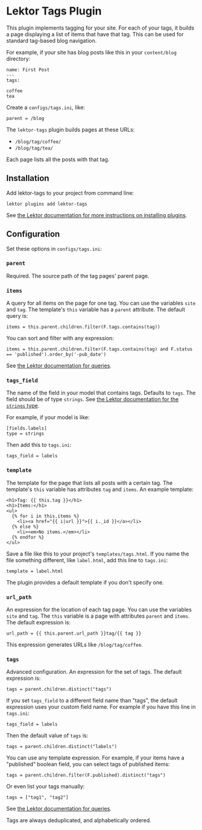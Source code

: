 # Lektor Tags Plugin

This plugin implements tagging for your site. For each of your tags, it builds a page displaying a list of items that have that tag. This can be used for standard tag-based blog navigation.

For example, if your site has blog posts like this in your `content/blog` directory:

```
name: First Post
---
tags:

coffee
tea
```

Create a `configs/tags.ini`, like:

```
parent = /blog
```

The `lektor-tags` plugin builds pages at these URLs:

* `/blog/tag/coffee/`
* `/blog/tag/tea/`

Each page lists all the posts with that tag.

## Installation

Add lektor-tags to your project from command line:

```
lektor plugins add lektor-tags
```

See [the Lektor documentation for more instructions on installing plugins](https://www.getlektor.com/docs/plugins/).

## Configuration

Set these options in `configs/tags.ini`:

### `parent`

Required. The source path of the tag pages' parent page.

### `items`

A query for all items on the page for one tag. You can use the variables `site` and `tag`. The template's `this` variable has a `parent` attribute. The default query is:

```
items = this.parent.children.filter(F.tags.contains(tag))
```

You can sort and filter with any expression:

```
items = this.parent.children.filter(F.tags.contains(tag) and F.status == 'published').order_by('-pub_date')
```

See [the Lektor documentation for queries](https://www.getlektor.com/docs/api/db/query/).

### `tags_field`

The name of the field in your model that contains tags. Defaults to `tags`. The field should be of type `strings`. See [the Lektor documentation for the `strings` type](https://www.getlektor.com/docs/api/db/types/strings/).

For example, if your model is like:

```
[fields.labels]
type = strings
```

Then add this to `tags.ini`:

```
tags_field = labels
```

### `template`

The template for the page that lists all posts with a certain tag. The template's `this` variable has attributes `tag` and `items`. An example template:

```
<h1>Tag: {{ this.tag }}</h1>
<h1>Items:</h1>
<ul>
  {% for i in this.items %}
    <li><a href="{{ i|url }}">{{ i._id }}</a></li>
  {% else %}
    <li><em>No items.</em></li>
  {% endfor %}
</ul>
```

Save a file like this to your project's `templates/tags.html`. If you name the file something different, like `label.html`, add this line to `tags.ini`:

```
template = label.html
```

The plugin provides a default template if you don't specify one.

### `url_path`

An expression for the location of each tag page. You can use the variables `site` and `tag`. The `this` variable is a page with attributes `parent` and `items`. The default expression is:

```
url_path = {{ this.parent.url_path }}tag/{{ tag }}
```

This expression generates URLs like `/blog/tag/coffee`.

### `tags`

Advanced configuration. An expression for the set of tags. The default expression is:

```
tags = parent.children.distinct("tags")
```

If you set `tags_field` to a different field name than "tags", the default expression uses your custom field name. For example if you have this line in `tags.ini`:

```
tags_field = labels
```

Then the default value of `tags` is:

```
tags = parent.children.distinct("labels")
```

You can use any template expression. For example, if your items have a "published" boolean field, you can select tags of published items:

```
tags = parent.children.filter(F.published).distinct("tags")
```

Or even list your tags manually:

```
tags = ["tag1", "tag2"]
```

See [the Lektor documentation for queries](https://www.getlektor.com/docs/api/db/query/).

Tags are always deduplicated, and alphabetically ordered.
